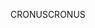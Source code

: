 <span data-ttu-id="87961-101">CRONUS</span><span class="sxs-lookup"><span data-stu-id="87961-101">CRONUS</span></span>